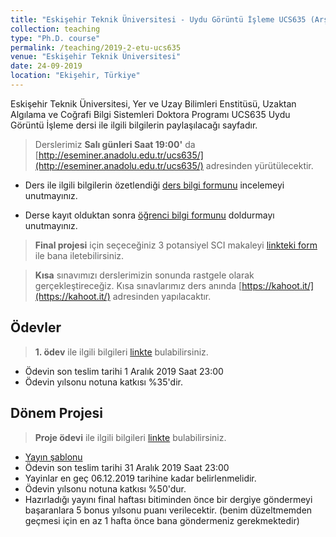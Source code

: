 ```yaml
---
title: "Eskişehir Teknik Üniversitesi - Uydu Görüntü İşleme UCS635 (Arşiv) - 2019"
collection: teaching
type: "Ph.D. course"
permalink: /teaching/2019-2-etu-ucs635
venue: "Eskişehir Teknik Üniversitesi"
date: 24-09-2019
location: "Ekişehir, Türkiye"
---
```


Eskişehir Teknik Üniversitesi, Yer ve Uzay Bilimleri Enstitüsü, Uzaktan Algılama ve Coğrafi Bilgi Sistemleri Doktora Programı UCS635 Uydu Görüntü İşleme dersi ile ilgili bilgilerin paylaşılacağı sayfadır.

> Derslerimiz **Salı günleri Saat 19:00'** da [http://eseminer.anadolu.edu.tr/ucs635/](http://eseminer.anadolu.edu.tr/ucs635/) adresinden yürütülecektir.

* Ders ile ilgili bilgilerin özetlendiği [ders bilgi formunu](http://kalkan.github.io/files/ucs635-2019/UCS635_2019_UyduGoruntuIsleme_KaanKalkan.pdf) incelemeyi unutmayınız.

* Derse kayıt olduktan sonra [öğrenci bilgi formunu](https://goo.gl/forms/nQR3TQm4LoK9DMDJ3) doldurmayı unutmayınız.

> **Final projesi** için seçeceğiniz 3 potansiyel SCI makaleyi [linkteki form](https://goo.gl/forms/FQx6MshA8uV13PDF2) ile bana iletebilirsiniz.

> **Kısa** sınavımızı derslerimizin sonunda rastgele olarak gerçekleştireceğiz.  Kısa sınavlarımız ders anında [https://kahoot.it/](https://kahoot.it/) adresinden yapılacaktır.


Ödevler
------
> **1. ödev** ile ilgili bilgileri [linkte](http://kalkan.github.io/files/ucs635-2019/odev1-2019-aralik.pdf) bulabilirsiniz. 
* Ödevin son teslim tarihi 1 Aralık 2019 Saat 23:00 
* Ödevin yılsonu notuna katkısı %35'dir.

Dönem Projesi
------

> **Proje ödevi** ile ilgili bilgileri [linkte](http://kalkan.github.io/files/ucs635-2019/donemprojesi.pdf) bulabilirsiniz. 
* [Yayın şablonu](http://kalkan.github.io/files/ucs635-2019/UZAL_CBS_2018_bildiri_formati.docx)
* Ödevin son teslim tarihi 31 Aralık 2019 Saat 23:00 
* Yayinlar en geç 06.12.2019 tarihine kadar belirlenmelidir.
* Ödevin yılsonu notuna katkısı %50'dur.
* Hazırladığı yayını final haftası bitiminden önce bir dergiye göndermeyi başaranlara 5 bonus yılsonu puanı verilecektir. (benim düzeltmemden geçmesi için en az 1 hafta önce bana göndermeniz gerekmektedir)



